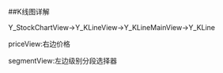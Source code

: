 ##K线图详解

Y_StockChartView->Y_KLineView->Y_KLineMainView->Y_KLine

priceView:右边价格

segmentView:左边级别分段选择器


